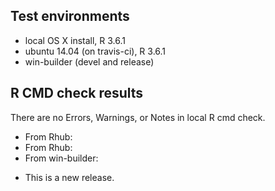 ## Test environments
* local OS X install, R 3.6.1
* ubuntu 14.04 (on travis-ci), R 3.6.1
* win-builder (devel and release)

## R CMD check results

There are no Errors, Warnings, or Notes in local R cmd check.

- From Rhub: 
- From Rhub: 
- From win-builder:

* This is a new release.
